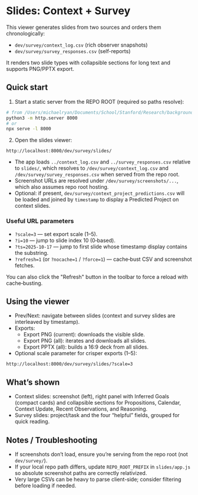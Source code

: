 # Slides: Context + Survey

This viewer generates slides from two sources and orders them chronologically:
- `dev/survey/context_log.csv` (rich observer snapshots)
- `dev/survey/survey_responses.csv` (self-reports)

It renders two slide types with collapsible sections for long text and supports PNG/PPTX export.

## Quick start

1) Start a static server from the REPO ROOT (required so paths resolve):

```bash
# from /Users/michaelryan/Documents/School/Stanford/Research/background-agents
python3 -m http.server 8000
# or
npx serve -l 8000
```

2) Open the slides viewer:

```text
http://localhost:8000/dev/survey/slides/
```

- The app loads `../context_log.csv` and `../survey_responses.csv` relative to `slides/`, which resolves to `/dev/survey/context_log.csv` and `/dev/survey/survey_responses.csv` when served from the repo root.
- Screenshot URLs are resolved under `/dev/survey/screenshots/...`, which also assumes repo root hosting.
 - Optional: if present, `dev/survey/context_project_predictions.csv` will be loaded and joined by `timestamp` to display a Predicted Project on context slides.

### Useful URL parameters

- `?scale=3` — set export scale (1–5).
- `?i=10` — jump to slide index 10 (0‑based).
- `?ts=2025-10-17` — jump to first slide whose timestamp display contains the substring.
- `?refresh=1` (or `?nocache=1` / `?force=1`) — cache‑bust CSV and screenshot fetches.

You can also click the "Refresh" button in the toolbar to force a reload with cache‑busting.

## Using the viewer

- Prev/Next: navigate between slides (context and survey slides are interleaved by timestamp).
- Exports:
  - Export PNG (current): downloads the visible slide.
  - Export PNG (all): iterates and downloads all slides.
  - Export PPTX (all): builds a 16:9 deck from all slides.
- Optional scale parameter for crisper exports (1–5):

```text
http://localhost:8000/dev/survey/slides/?scale=3
```

## What’s shown

- Context slides: screenshot (left), right panel with Inferred Goals (compact cards) and collapsible sections for Propositions, Calendar, Context Update, Recent Observations, and Reasoning.
- Survey slides: project/task and the four “helpful” fields, grouped for quick reading.

## Notes / Troubleshooting

- If screenshots don’t load, ensure you’re serving from the repo root (not `dev/survey/`).
- If your local repo path differs, update `REPO_ROOT_PREFIX` in `slides/app.js` so absolute screenshot paths are correctly relativized.
- Very large CSVs can be heavy to parse client-side; consider filtering before loading if needed.


